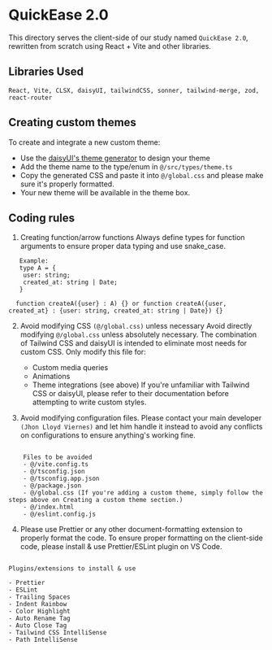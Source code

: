 # QuickEase 2.0

This directory serves the client-side of our study named `QuickEase 2.0`, rewritten from scratch using React + Vite and other libraries.

## Libraries Used

```
React, Vite, CLSX, daisyUI, tailwindCSS, sonner, tailwind-merge, zod, react-router
```

## Creating custom themes

To create and integrate a new custom theme:

- Use the [daisyUI's theme generator](https://daisyui.com/theme-generator/) to design your theme
- Add the theme name to the type/enum in `@/src/types/theme.ts`
- Copy the generated CSS and paste it into `@/global.css` and please make sure it's properly formatted.
- Your new theme will be available in the theme box.

## Coding rules

1. Creating function/arrow functions
   Always define types for function arguments to ensure proper data typing and use snake_case.

```
   Example:
   type A = {
    user: string;
    created_at: string | Date;
   }

  function createA({user} : A) {} or function createA({user, created_at} : {user: string, created_at: string | Date}) {}
```

2. Avoid modifying CSS `(@/global.css)` unless necessary
   Avoid directly modifying `@/global.css` unless absolutely necessary. The combination of Tailwind CSS and daisyUI is intended to eliminate most needs for custom CSS. Only modify this file for:

   - Custom media queries
   - Animations
   - Theme integrations (see above)
     If you're unfamiliar with Tailwind CSS or daisyUI, please refer to their documentation before attempting to write custom styles.

3. Avoid modifying configuration files.
   Please contact your main developer `(Jhon Lloyd Viernes)` and let him handle it instead to avoid any conflicts on configurations to ensure anything's working fine.

```

    Files to be avoided
    - @/vite.config.ts
    - @/tsconfig.json
    - @/tsconfig.app.json
    - @/package.json
    - @/global.css (If you're adding a custom theme, simply follow the steps above on Creating a custom theme section.)
    - @/index.html
    - @/eslint.config.js

```

4. Please use Prettier or any other document-formatting extension to properly format the code.
   To ensure proper formatting on the client-side code, please install & use Prettier/ESLint plugin on VS Code.

```

Plugins/extensions to install & use

- Prettier
- ESLint
- Trailing Spaces
- Indent Rainbow
- Color Highlight
- Auto Rename Tag
- Auto Close Tag
- Tailwind CSS IntelliSense
- Path IntelliSense

```

```

```
